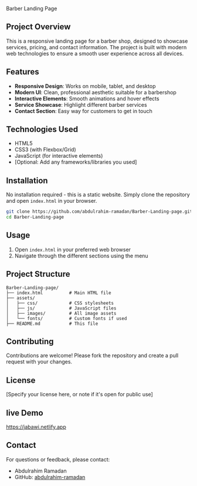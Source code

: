 Barber Landing Page

## Project Overview
This is a responsive landing page for a barber shop, designed to showcase services, pricing, and contact information. The project is built with modern web technologies to ensure a smooth user experience across all devices.

## Features
- **Responsive Design**: Works on mobile, tablet, and desktop
- **Modern UI**: Clean, professional aesthetic suitable for a barbershop
- **Interactive Elements**: Smooth animations and hover effects
- **Service Showcase**: Highlight different barber services
- **Contact Section**: Easy way for customers to get in touch

## Technologies Used
- HTML5
- CSS3 (with Flexbox/Grid)
- JavaScript (for interactive elements)
- [Optional: Add any frameworks/libraries you used]

## Installation
No installation required - this is a static website. Simply clone the repository and open `index.html` in your browser.

```bash
git clone https://github.com/abdulrahim-ramadan/Barber-Landing-page.git
cd Barber-Landing-page
```

## Usage
1. Open `index.html` in your preferred web browser
2. Navigate through the different sections using the menu

## Project Structure
```
Barber-Landing-page/
├── index.html          # Main HTML file
├── assets/
│   ├── css/            # CSS stylesheets
│   ├── js/             # JavaScript files
│   ├── images/         # All image assets
│   └── fonts/          # Custom fonts if used
├── README.md           # This file
```

## Contributing
Contributions are welcome! Please fork the repository and create a pull request with your changes.

## License
[Specify your license here, or note if it's open for public use]

## live Demo
https://jabawi.netlify.app

## Contact
For questions or feedback, please contact:
- Abdulrahim Ramadan
- GitHub: [abdulrahim-ramadan](https://github.com/abdulrahim-ramadan)
